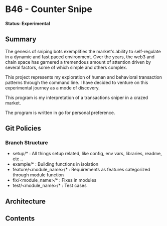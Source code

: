# B46 - Counter Snipe
#### Status: Experimental

## Summary

The genesis of sniping bots exemplifies the market's ability to self-regulate in a dynamic and fast paced environment.
Over the years, the web3 and chain space has garnered a tremendous amount of attention driven by several factors,
some of which simple and others complex. 

This project represents my exploration of human and behavioral transaction patterns through the command line.
I have decided to venture on this experimental journey as a mode of discovery.

This program is my interpretation of a transactions sniper in a crazed market. 

The program is written in go for personal preference. 

## Git Policies

### Branch Structure

- setup/* : All things setup related, like config, env vars, libraries, readme, etc ..
- example/* : Building functions in isolation 
- feature/<module_name>/* : Requirements as features categorized through module function
- fix/<module_name>/* : Fixes in modules
- test/<module_name>/* : Test cases 

## Architecture

## Contents
